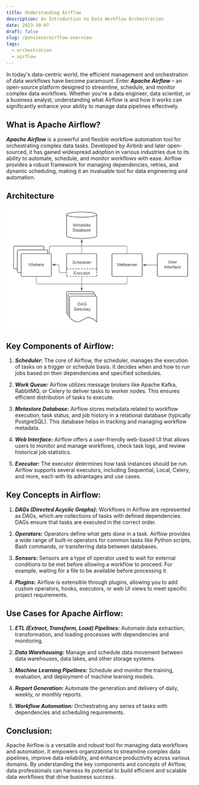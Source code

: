 ```yaml
---
title: Understanding Airflow
description: An Introduction to Data Workflow Orchestration
date: 2023-10-07
draft: false
slug: /pensieve/airflow-overview
tags:
  - orchestration
  - airflow
---
```


In today's data-centric world, the efficient management and orchestration of data workflows have become paramount. Enter **_Apache Airflow_** – an open-source platform designed to streamline, schedule, and monitor complex data workflows. Whether you're a data engineer, data scientist, or a business analyst, understanding what Airflow is and how it works can significantly enhance your ability to manage data pipelines effectively.

## What is Apache Airflow?

**_Apache Airflow_** is a powerful and flexible workflow automation tool for orchestrating complex data tasks. Developed by Airbnb and later open-sourced, it has gained widespread adoption in various industries due to its ability to automate, schedule, and monitor workflows with ease. Airflow provides a robust framework for managing dependencies, retries, and dynamic scheduling, making it an invaluable tool for data engineering and automation.

## Architecture

![Airflow Architecture](./architecture.png)

## Key Components of Airflow:

1. **_Scheduler:_** The core of Airflow, the scheduler, manages the execution of tasks on a trigger or schedule basis. It decides when and how to run jobs based on their dependencies and specified schedules.

2. **_Work Queue:_** Airflow utilizes message brokers like Apache Kafka, RabbitMQ, or Celery to deliver tasks to worker nodes. This ensures efficient distribution of tasks to execute.

3. **_Metastore Database:_** Airflow stores metadata related to workflow execution, task status, and job history in a relational database (typically PostgreSQL). This database helps in tracking and managing workflow metadata.

4. **_Web Interface:_** Airflow offers a user-friendly web-based UI that allows users to monitor and manage workflows, check task logs, and review historical job statistics.

5. **_Executor:_** The executor determines how task instances should be run. Airflow supports several executors, including Sequential, Local, Celery, and more, each with its advantages and use cases.

## Key Concepts in Airflow:

1. **_DAGs (Directed Acyclic Graphs):_** Workflows in Airflow are represented as DAGs, which are collections of tasks with defined dependencies. DAGs ensure that tasks are executed in the correct order.

2. **_Operators:_** Operators define what gets done in a task. Airflow provides a wide range of built-in operators for common tasks like Python scripts, Bash commands, or transferring data between databases.

3. **_Sensors:_** Sensors are a type of operator used to wait for external conditions to be met before allowing a workflow to proceed. For example, waiting for a file to be available before processing it.

4. **_Plugins:_** Airflow is extensible through plugins, allowing you to add custom operators, hooks, executors, or web UI views to meet specific project requirements.

## Use Cases for Apache Airflow:

1. **_ETL (Extract, Transform, Load) Pipelines:_** Automate data extraction, transformation, and loading processes with dependencies and monitoring.

2. **_Data Warehousing:_** Manage and schedule data movement between data warehouses, data lakes, and other storage systems.

3. **_Machine Learning Pipelines:_** Schedule and monitor the training, evaluation, and deployment of machine learning models.

4. **_Report Generation:_** Automate the generation and delivery of daily, weekly, or monthly reports.

5. **_Workflow Automation:_** Orchestrating any series of tasks with dependencies and scheduling requirements.

## Conclusion:

Apache Airflow is a versatile and robust tool for managing data workflows and automation. It empowers organizations to streamline complex data pipelines, improve data reliability, and enhance productivity across various domains. By understanding the key components and concepts of Airflow, data professionals can harness its potential to build efficient and scalable data workflows that drive business success.
